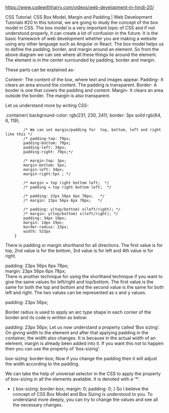 https://www.codewithharry.com/videos/web-development-in-hindi-20/


CSS Tutorial: CSS Box Model, Margin and Padding | Web Development Tutorials #20
In this tutorial, we are going to study the concept of the box model in CSS. The box model is a very important topic of CSS and if not understood properly, it can create a lot of confusion in the future. It is the basic framework of web development whether you are making a website using any other language such as Angular or React. The box model helps us to define the padding, border, and margin around an element. So from the above diagram we can see where all these things lie around the element. The element is in the center surrounded by padding, border and margin.

These parts can be explained as-

Content- The content of the box, where text and images appear.
Padding- It clears an area around the content. The padding is transparent.
Border- A border is one that covers the padding and content.
Margin- It clears an area outside the border. The margin is also transparent.


Let us understand more by writing CSS-

.container{
            background-color: rgb(231, 230, 241);
            border: 3px solid rgb(64, 6, 119);

            /* We can set margin/padding for  top, bottom, left and right like this */
            /* padding-top: 79px;
            padding-bottom: 79px;
            padding-left: 34px; 
            padding-right: 79px;*/

            /* margin-top: 3px;
            margin-bottom: 5px;
            margin-left: 34px;
            margin-right:5px ; */

            /* margin = top right bottom left;  */
            /* padding = top right bottom left;  */

            /* padding: 23px 56px 6px 78px;   */
            /* margin: 23px 56px 6px 78px;   */
        
            /* padding: y(top/bottom) x(left/right); */
            /* margin: y(top/bottom) x(left/right); */
            padding: 34px 19px;
            margin: 14px 19px;
            border-radius: 23px;
            width: 533px
        }
There is padding or margin shorthand for all directions. The first value is for top, 2nd value is for the bottom, 3rd value is for left and 4th value is for right.

padding: 23px 56px 6px 78px;  
margin: 23px 56px 6px 78px;   
There is another technique for using the shorthand technique if you want to give the same values for left/right and top/bottom. The first value is the same for both the top and bottom and the second value is the same for both left and right. The two values can be represented as x and y values.

padding: 23px 56px;
 

Border radius is used to apply an arc type shape in each corner of the border and its code is written as below:

padding: 23px 56px;
Let us now understand a property called ‘Box sizing’. On giving width to the element and after that applying padding in the container, the width also changes. It is because in the actual width of an element, margin is already been added into it. If you want this not to happen then you can use the property of ‘box-sizing’.

box-sizing: border-box;
Now if you change the padding then it will adjust the width according to the padding.

We can take the help of universal selector in the CSS to apply the property of box-sizing in all the elements available. It is denoted with a ‘*’.

* {
            box-sizing: border-box;
            margin: 0;
            padding: 0;
        }
So I believe the concept of CSS Box Model and Box Sizing is understood to you. To understand more deeply, you can try to change the values and see all the necessary changes.